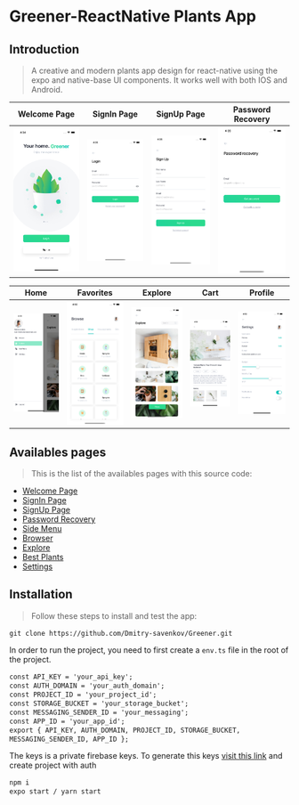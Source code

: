 # Greener-ReactNative Plants App

## Introduction

> A creative and modern plants app design for react-native using the expo and native-base UI components.
It works well with both IOS and Android.


Welcome Page            |  SignIn Page           |  SignUp Page |  Password Recovery
:-------------------------:|:-------------------------:|:-------------------------:|:-------------------------:
![](assets/img1.png)  |  ![](assets/img2.png)   |   ![](assets/img3.png) |   ![](assets/img4.png)

Home          |  Favorites         |  Explore    |  Cart       |  Profile
:-------------------------:|:-------------------------:|:-------------------------:|:-------------------------: |:-------------------------:
![](assets/img6.png)  |  ![](assets/img5.png)   |   ![](assets/img7.png) |   ![](assets/img8.png) |   ![](assets/img9.png)

## Availables pages

> This is the list of the availables pages with this source code:

* [Welcome Page](./src/screens/WelcomeScreen.tsx)
* [SignIn Page](./src/screens/LoginScreen.tsx)
* [SignUp Page](./src/screens/SignUpScreen.tsx)
* [Password Recovery](./src/screens/ForgotPasswordScreen.tsx)
* [Side Menu](./src/navigation/CustomDrawer.tsx)
* [Browser](./src/screens/HomeScreen.tsx)
* [Explore](./src/screens/FavoritesScreen.tsx)
* [Best Plants](./src/screens/BestPlantsScreen.tsx)
* [Settings](./src/screens/ProfileScreen.tsx)


## Installation

> Follow these steps to install and test the app:

```
git clone https://github.com/Dmitry-savenkov/Greener.git
```

In order to run the project, you need to first create a `env.ts` file in the root of the project.

```
const API_KEY = 'your_api_key';
const AUTH_DOMAIN = 'your_auth_domain';
const PROJECT_ID = 'your_project_id';
const STORAGE_BUCKET = 'your_storage_bucket';
const MESSAGING_SENDER_ID = 'your_messaging';
const APP_ID = 'your_app_id';
export { API_KEY, AUTH_DOMAIN, PROJECT_ID, STORAGE_BUCKET, MESSAGING_SENDER_ID, APP_ID };

```

The keys is a private firebase keys. To generate this keys [visit this link](https://console.firebase.google.com) and create project with auth

```
npm i
expo start / yarn start
```
